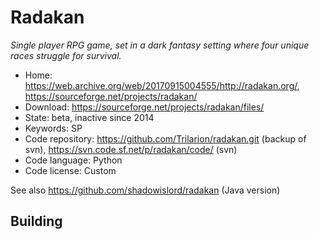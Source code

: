 # Radakan

_Single player RPG game, set in a dark fantasy setting where four unique races struggle for survival._

- Home: <https://web.archive.org/web/20170915004555/http://radakan.org/>, https://sourceforge.net/projects/radakan/
- Download: https://sourceforge.net/projects/radakan/files/
- State: beta, inactive since 2014
- Keywords: SP
- Code repository: https://github.com/Trilarion/radakan.git (backup of svn), https://svn.code.sf.net/p/radakan/code/ (svn)
- Code language: Python
- Code license: Custom

See also https://github.com/shadowislord/radakan (Java version)

## Building
